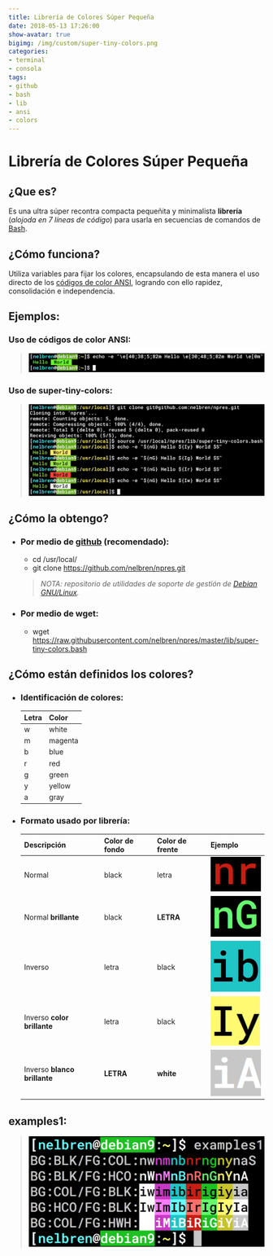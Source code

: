 ```yaml
---
title: Librería de Colores Súper Pequeña
date: 2018-05-13 17:26:00
show-avatar: true
bigimg: /img/custom/super-tiny-colors.png
categories:
- terminal
- consola
tags:
- github
- bash
- lib
- ansi
- colors
---
```


# Librería de Colores Súper Pequeña

## ¿Que es? 
Es una ultra súper recontra compacta pequeñita y minimalista **librería** (*alojoda en 7 líneas de código*) para usarla en secuencias de comandos de [Bash](https://es.wikipedia.org/wiki/Bash).

## ¿Cómo funciona?
Utiliza variables para fijar los colores, encapsulando de esta manera el uso directo de los [códigos de color ANSI](https://misc.flogisoft.com/bash/tip_colors_and_formatting), logrando con ello rapidez, consolidación e independencia.

## Ejemplos:

### Uso de códigos de color ANSI:
> ![](/img/custom/tip_colors_and_formatting.png)

### Uso de super-tiny-colors:
> ![](/img/custom/uso_de_super-tiny-colors.png)

## ¿Cómo la obtengo?

- ### Por medio de [github](https://github.com/nelbren/npres.git) (recomendado):
  - cd /usr/local/
  - git clone https://github.com/nelbren/npres.git

  > *NOTA: repositorio de utilidades de soporte de gestión de [Debian GNU/Linux](https://debian.org).*

- ### Por medio de wget:
  - wget https://raw.githubusercontent.com/nelbren/npres/master/lib/super-tiny-colors.bash

## ¿Cómo están definidos los colores?

- ### Identificación de colores:

  **Letra** | **Color**
  --- | ---
  w | white
  m | magenta
  b | blue
  r | red
  g | green
  y | yellow
  a | gray

- ### Formato usado por librería:

  Descripción | Color de fondo | Color de frente | Ejemplo
  --- | --- | --- | --- 
  Normal | black | letra | ![](/img/custom/nr.png)
  Normal **brillante** | black | **LETRA** | ![](/img/custom/nG.png)
  Inverso | letra | black | ![](/img/custom/ib.png)
  Inverso **color brillante** | letra | black | ![](/img/custom/Iy.png)
  Inverso **blanco brillante** | **LETRA** | **white** | ![](/img/custom/iA.png)

## examples1:
> ![](/img/custom/examples1.png) 
